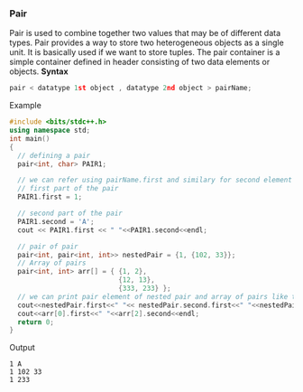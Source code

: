 ### Pair

Pair is used to combine together two values that may be of different data types. Pair provides a way to store two heterogeneous objects as a single unit. It is basically used if we want to store tuples. The pair container is a simple container defined in <utility> header consisting of two data elements or objects.
**Syntax**
  ```c++
  pair < datatype 1st object , datatype 2nd object > pairName;
  ```
 Example
  ```c++
#include <bits/stdc++.h>
using namespace std;
int main()
{
    // defining a pair
    pair<int, char> PAIR1;
  
    // we can refer using pairName.first and similary for second element pairName .second
    // first part of the pair
    PAIR1.first = 1;

    // second part of the pair
    PAIR1.second = 'A';
    cout << PAIR1.first << " "<<PAIR1.second<<endl;
  
    // pair of pair
    pair<int, pair<int, int>> nestedPair = {1, {102, 33}};
    // Array of pairs
    pair<int, int> arr[] = { {1, 2},
                             {12, 13},
                             {333, 233} };
    // we can print pair element of nested pair and array of pairs like that
    cout<<nestedPair.first<<" "<< nestedPair.second.first<<" "<<nestedPair.second.second<<endl;
    cout<<arr[0].first<<" "<<arr[2].second<<endl;
    return 0;
}
  ```
 Output
```
1 A
1 102 33
1 233
```
